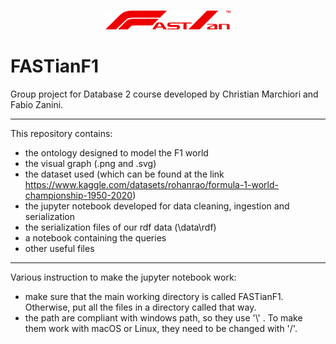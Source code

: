 ###
<div align="center">
  <a href="https://github.com/FabioZanini00/FASTianF1">
    <img src="Logo/FASTianF1Logo_V2.png" width="200" alt="FASTianF1 Logo"/>
  </a>
</div>

# FASTianF1
Group project for Database 2 course developed by Christian Marchiori and Fabio Zanini.

---
This repository contains:
- the ontology designed to model the F1 world
- the visual graph (.png and .svg)
- the dataset used (which can be found at the link https://www.kaggle.com/datasets/rohanrao/formula-1-world-championship-1950-2020)
- the jupyter notebook developed for data cleaning, ingestion and serialization
- the serialization files of our rdf data (\data\rdf\)
- a notebook containing the queries
- other useful files

---
Various instruction to make the jupyter notebook work:
- make sure that the main working directory is called FASTianF1. Otherwise, put all the files in a directory called that way.
- the path are compliant with windows path, so they use '\\\' . To make them work with macOS or Linux, they need to be changed with '/'.